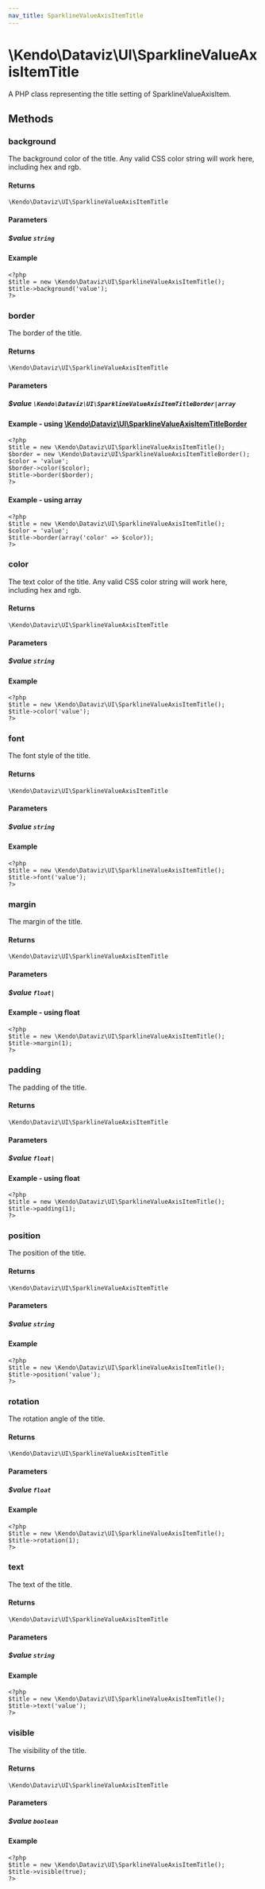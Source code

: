 ```yaml
---
nav_title: SparklineValueAxisItemTitle
---
```


# \Kendo\Dataviz\UI\SparklineValueAxisItemTitle

A PHP class representing the title setting of SparklineValueAxisItem.


## Methods

### background
The background color of the title. Any valid CSS color string will work here, including
hex and rgb.

#### Returns
`\Kendo\Dataviz\UI\SparklineValueAxisItemTitle`

#### Parameters

##### $value `string`



#### Example 
    <?php
    $title = new \Kendo\Dataviz\UI\SparklineValueAxisItemTitle();
    $title->background('value');
    ?>

### border

The border of the title.

#### Returns
`\Kendo\Dataviz\UI\SparklineValueAxisItemTitle`

#### Parameters

##### $value `\Kendo\Dataviz\UI\SparklineValueAxisItemTitleBorder|array`


#### Example - using [\Kendo\Dataviz\UI\SparklineValueAxisItemTitleBorder](/api/wrappers/php/Kendo/Dataviz/UI/SparklineValueAxisItemTitleBorder)
    <?php
    $title = new \Kendo\Dataviz\UI\SparklineValueAxisItemTitle();
    $border = new \Kendo\Dataviz\UI\SparklineValueAxisItemTitleBorder();
    $color = 'value';
    $border->color($color);
    $title->border($border);
    ?>

#### Example - using array

    <?php
    $title = new \Kendo\Dataviz\UI\SparklineValueAxisItemTitle();
    $color = 'value';
    $title->border(array('color' => $color));
    ?>

### color
The text color of the title. Any valid CSS color string will work here, including hex and rgb.

#### Returns
`\Kendo\Dataviz\UI\SparklineValueAxisItemTitle`

#### Parameters

##### $value `string`



#### Example 
    <?php
    $title = new \Kendo\Dataviz\UI\SparklineValueAxisItemTitle();
    $title->color('value');
    ?>

### font
The font style of the title.

#### Returns
`\Kendo\Dataviz\UI\SparklineValueAxisItemTitle`

#### Parameters

##### $value `string`



#### Example 
    <?php
    $title = new \Kendo\Dataviz\UI\SparklineValueAxisItemTitle();
    $title->font('value');
    ?>

### margin
The margin of the title.

#### Returns
`\Kendo\Dataviz\UI\SparklineValueAxisItemTitle`

#### Parameters

##### $value `float|`



#### Example  - using float
    <?php
    $title = new \Kendo\Dataviz\UI\SparklineValueAxisItemTitle();
    $title->margin(1);
    ?>

### padding
The padding of the title.

#### Returns
`\Kendo\Dataviz\UI\SparklineValueAxisItemTitle`

#### Parameters

##### $value `float|`



#### Example  - using float
    <?php
    $title = new \Kendo\Dataviz\UI\SparklineValueAxisItemTitle();
    $title->padding(1);
    ?>

### position
The position of the title.

#### Returns
`\Kendo\Dataviz\UI\SparklineValueAxisItemTitle`

#### Parameters

##### $value `string`



#### Example 
    <?php
    $title = new \Kendo\Dataviz\UI\SparklineValueAxisItemTitle();
    $title->position('value');
    ?>

### rotation
The rotation angle of the title.

#### Returns
`\Kendo\Dataviz\UI\SparklineValueAxisItemTitle`

#### Parameters

##### $value `float`



#### Example 
    <?php
    $title = new \Kendo\Dataviz\UI\SparklineValueAxisItemTitle();
    $title->rotation(1);
    ?>

### text
The text of the title.

#### Returns
`\Kendo\Dataviz\UI\SparklineValueAxisItemTitle`

#### Parameters

##### $value `string`



#### Example 
    <?php
    $title = new \Kendo\Dataviz\UI\SparklineValueAxisItemTitle();
    $title->text('value');
    ?>

### visible
The visibility of the title.

#### Returns
`\Kendo\Dataviz\UI\SparklineValueAxisItemTitle`

#### Parameters

##### $value `boolean`



#### Example 
    <?php
    $title = new \Kendo\Dataviz\UI\SparklineValueAxisItemTitle();
    $title->visible(true);
    ?>

